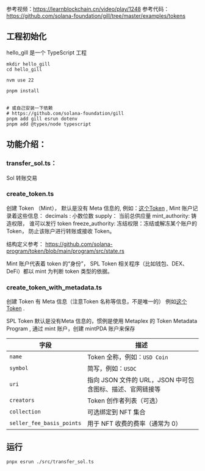 
参考视频：https://learnblockchain.cn/video/play/1248
参考代码：https://github.com/solana-foundation/gill/tree/master/examples/tokens

## 工程初始化

hello_gill 是一个 TypeScript 工程

```
mkdir hello_gill
cd hello_gill

nvm use 22

pnpm install


# 或自己安装一下依赖
# https://github.com/solana-foundation/gill
pnpm add gill esrun dotenv 
pnpm add @types/node typescript

```

## 功能介绍：

### transfer_sol.ts：

Sol 转账交易

### create_token.ts

创建 Token （Mint）， 默认是没有 Meta 信息的, 例如：[这个Token](https://explorer.solana.com/address/4fzXpMnMK3xc6wGf9xuLg56gVCqKXeQybEJ4x3jEXc9X?cluster=devnet) , Mint 账户记录着这些信息：
decimals : 小数位数 
supply： 当前总供应量
mint_authority: 铸造权限， 谁可以发行 token 
freeze_authority: 冻结权限：冻结或解冻某个账户的 Token， 防止该账户进行转账或接收 Token。

结构定义参考：
https://github.com/solana-program/token/blob/main/program/src/state.rs

Mint 账户代表着 token 的“身份”， SPL Token 相关程序（比如钱包、DEX、DeFi）都以 mint 为判断 token 类型的依据。

###  create_token_with_metadata.ts


创建 Token 有 Meta 信息（注意Token 名称等信息，不是唯一的）
例如[这个 Token](https://explorer.solana.com/address/GkoTqdPyXFnEg27ZrRZbd5D1Hgb2M76aQ44Ed9vqZLot/metadata?cluster=devnet) .

SPL Token 默认是没有Meta 信息的，惯例是使用 Metaplex 的 Token Metadata Program , 通过 mint 账户，创建 mintPDA 账户来保存


| 字段                        | 描述                                   |
| ------------------------- | ------------------------------------ |
| `name`                    | Token 全称，例如：`USD Coin`               |
| `symbol`                  | 简写，例如：`USDC`                         |
| `uri`                     | 指向 JSON 文件的 URL，JSON 中可包含图标、描述、官网链接等 |
| `creators`                | Token 创作者列表（可选）                      |
| `collection`              | 可选绑定到 NFT 集合                         |
| `seller_fee_basis_points` | 用于 NFT 收费的费率（通常为 0）                  |






## 运行

```
pnpx esrun ./src/transfer_sol.ts
```

